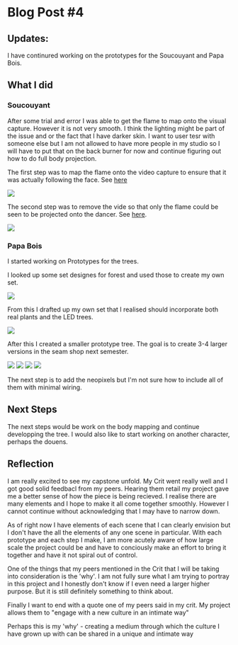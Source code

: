 # Blog Post #4

## Updates:

I have continured working on the prototypes for the Soucouyant and Papa Bois. 

## What I did

### Soucouyant

After some trial and error I was able to get the flame to map onto the visual capture. However it is not very smooth. I think the lighting might be part of the issue and or the fact that I have darker skin. I want to user tesr with someone else but I am not allowed to have more people in my studio so I will have to put that on the back burner for now and continue figuring out how to do full body projection. 

The first step was to map the flame onto the video capture to ensure that it was actually following the face. See [here](https://youtu.be/ZWt9PVc6I3w)

![](flame1.png)

The second step was to remove the vide so that only the flame could be seen to be projected onto the dancer. See [here](https://youtu.be/ZWt9PVc6I3w).

![](flame2.jpg)

### Papa Bois

I started working on Prototypes for the trees. 

I looked up some set designes for forest and used those to create my own set. 

![](forest.jpg)


From this I drafted up my own set that I realised should incorporate both real plants and the LED trees. 

![](setdesign.jpg)


After this I created a smaller prototype tree. The goal is to create 3-4 larger versions in the seam shop next semester.

![](tree1.jpg)
![](tree2.jpg)
![](tree3.jpg)
![](tree4.jpg)


The next step is to add the neopixels but I'm not sure how to include all of them with minimal wiring. 


## Next Steps

The next steps would be work on the body mapping and continue developping the tree. I would also like to start working on another character, perhaps the douens.


## Reflection

I am really excited to see my capstone unfold. My Crit went really well and I got good solid feedbacl from my peers. Hearing them retail my project gave me a better sense of how the piece is being recieved. I realise there are many elements and I hope to make it all come together smoothly. However I cannot continue without acknowledging that I may have to narrow down. 

As of right now I have elements of each scene that I can clearly envision but I don't have the all the elements of any one scene in particular. With each prototype and each step I make, I am more acutely aware of how large scale the project could be and have to conciously make an effort to bring it together and have it not spiral out of control.

One of the things that my peers mentioned in the Crit that I will be taking into consideration is the 'why'. I am not fully sure what I am trying to portray in this project and I honestly don't know if I even need a larger higher purpose. But it is still definitely something to think about. 

Finally I want to end with a quote one of my peers said in my crit. My project allows them to "engage with a new culture in an intimate way"

Perhaps this is my 'why' - creating a medium through which the culture I have grown up with can be shared in a unique and intimate way

